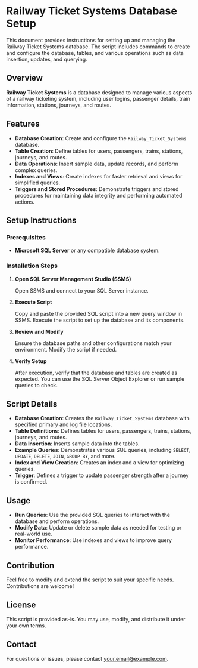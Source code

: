 # Railway Ticket Systems Database Setup

This document provides instructions for setting up and managing the Railway Ticket Systems database. The script includes commands to create and configure the database, tables, and various operations such as data insertion, updates, and querying.

## Overview

**Railway Ticket Systems** is a database designed to manage various aspects of a railway ticketing system, including user logins, passenger details, train information, stations, journeys, and routes.

## Features

- **Database Creation**: Create and configure the `Railway_Ticket_Systems` database.
- **Table Creation**: Define tables for users, passengers, trains, stations, journeys, and routes.
- **Data Operations**: Insert sample data, update records, and perform complex queries.
- **Indexes and Views**: Create indexes for faster retrieval and views for simplified queries.
- **Triggers and Stored Procedures**: Demonstrate triggers and stored procedures for maintaining data integrity and performing automated actions.

## Setup Instructions

### Prerequisites

- **Microsoft SQL Server** or any compatible database system.

### Installation Steps

1. **Open SQL Server Management Studio (SSMS)**

   Open SSMS and connect to your SQL Server instance.

2. **Execute Script**

   Copy and paste the provided SQL script into a new query window in SSMS. Execute the script to set up the database and its components.

3. **Review and Modify**

   Ensure the database paths and other configurations match your environment. Modify the script if needed.

4. **Verify Setup**

   After execution, verify that the database and tables are created as expected. You can use the SQL Server Object Explorer or run sample queries to check.

## Script Details

- **Database Creation**: Creates the `Railway_Ticket_Systems` database with specified primary and log file locations.
- **Table Definitions**: Defines tables for users, passengers, trains, stations, journeys, and routes.
- **Data Insertion**: Inserts sample data into the tables.
- **Example Queries**: Demonstrates various SQL queries, including `SELECT`, `UPDATE`, `DELETE`, `JOIN`, `GROUP BY`, and more.
- **Index and View Creation**: Creates an index and a view for optimizing queries.
- **Trigger**: Defines a trigger to update passenger strength after a journey is confirmed.

## Usage

- **Run Queries**: Use the provided SQL queries to interact with the database and perform operations.
- **Modify Data**: Update or delete sample data as needed for testing or real-world use.
- **Monitor Performance**: Use indexes and views to improve query performance.

## Contribution

Feel free to modify and extend the script to suit your specific needs. Contributions are welcome!

## License

This script is provided as-is. You may use, modify, and distribute it under your own terms.

## Contact

For questions or issues, please contact [your.email@example.com](mailto:your.email@example.com).
